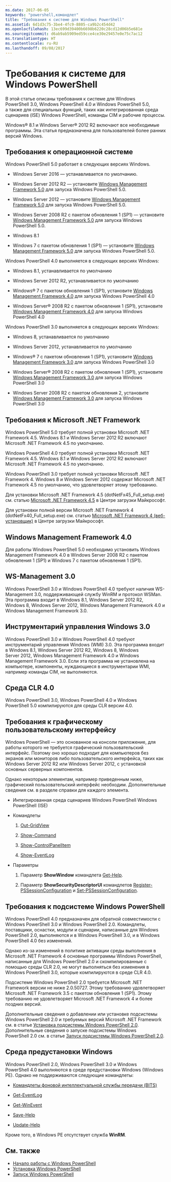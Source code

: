 ```yaml
---
ms.date: 2017-06-05
keywords: "powershell,командлет"
title: "Требования к системе для Windows PowerShell"
ms.assetid: 6d1d3c75-3be4-4fc9-8805-ca9b2c454d42
ms.openlocfilehash: 13ec699d39400b6698b6220c28cd12d06b5e681e
ms.sourcegitcommit: d6ab9ab5909ed59cce4ce30e29457e0e75c7ac12
ms.translationtype: HT
ms.contentlocale: ru-RU
ms.lasthandoff: 09/08/2017
---
```

# <a name="windows-powershell-system-requirements"></a>Требования к системе для Windows PowerShell
В этой статье описаны требования к системе для Windows PowerShell 3.0, Windows PowerShell 4.0 и Windows PowerShell 5.0, а также для специальных функций, таких как интегрированная среда сценариев (ISE) Windows PowerShell, команды CIM и рабочие процессы.

Windows® 8.1 и Windows Server® 2012 R2 включают все необходимые программы. Эта статья предназначена для пользователей более ранних версий Windows.

## <a name="operating-system-requirements"></a>Требования к операционной системе
Windows PowerShell 5.0 работает в следующих версиях Windows.

- Windows Server 2016 — устанавливается по умолчанию.

- Windows Server 2012 R2 — установите [Windows Management Framework 5.0](http://go.microsoft.com/fwlink/?LinkID=242919) для запуска Windows PowerShell 5.0.

- Windows Server 2012 — установите [Windows Management Framework 5.0](http://go.microsoft.com/fwlink/?LinkID=242919) для запуска Windows PowerShell 5.0.

- Windows Server 2008 R2 с пакетом обновления 1 (SP1) — установите [Windows Management Framework 5.0](http://go.microsoft.com/fwlink/?LinkID=242919) для запуска Windows PowerShell 5.0.

- Windows 8.1

- Windows 7 с пакетом обновления 1 (SP1) — установите [Windows Management Framework 5.0](http://go.microsoft.com/fwlink/?LinkID=242919) для запуска Windows PowerShell 5.0.

Windows PowerShell 4.0 выполняется в следующих версиях Windows:

- Windows 8.1, устанавливается по умолчанию

- Windows Server 2012 R2, устанавливается по умолчанию

- Windows® 7 с пакетом обновления 1 (SP1), установите [Windows Management Framework 4.0](http://go.microsoft.com/fwlink/?LinkId=293881) для запуска Windows PowerShell 4.0

- Windows Server® 2008 R2 с пакетом обновления 1 (SP1), установите [Windows Management Framework 4.0](http://go.microsoft.com/fwlink/?LinkId=293881) для запуска Windows PowerShell 4.0

Windows PowerShell 3.0 выполняется в следующих версиях Windows:

- Windows 8, устанавливается по умолчанию

- Windows Server 2012, устанавливается по умолчанию

- Windows® 7 с пакетом обновления 1 (SP1), установите [Windows Management Framework 3.0](http://www.microsoft.com/download/details.aspx?id=34595) для запуска Windows PowerShell 3.0

- Windows Server® 2008 R2 с пакетом обновления 1 (SP1), установите [Windows Management Framework 3.0](http://www.microsoft.com/download/details.aspx?id=34595) для запуска Windows PowerShell 3.0

- Windows Server 2008 R2 с пакетом обновления 2, установите [Windows Management Framework 3.0](http://www.microsoft.com/download/details.aspx?id=34595) для запуска Windows PowerShell 3.0

## <a name="microsoft-net-framework-requirements"></a>Требования к Microsoft .NET Framework
Windows PowerShell 5.0 требует полной установки Microsoft .NET Framework 4.5. Windows 8.1 и Windows Server 2012 R2 включают Microsoft .NET Framework 4.5 по умолчанию.

Windows PowerShell 4.0 требует полной установки Microsoft .NET Framework 4.5. Windows 8.1 и Windows Server 2012 R2 включают Microsoft .NET Framework 4.5 по умолчанию.

Windows PowerShell 3.0 требует полной установки Microsoft .NET Framework 4. Windows 8 и Windows Server 2012 содержат Microsoft .NET Framework 4.5 по умолчанию, что удовлетворяет этому требованию.

Для установки Microsoft .NET Framework 4.5 (dotNetFx45_Full_setup.exe) см. статью [Microsoft .NET Framework 4.5](http://go.microsoft.com/fwlink/?LinkID=242919) в Центре загрузки Майкрософт.

Для установки полной версии Microsoft .NET Framework 4 (dotNetFx40_Full_setup.exe) см. статью [Microsoft .NET Framework 4 (веб-установщик)](http://go.microsoft.com/fwlink/?LinkID=212931) в Центре загрузки Майкрософт.

## <a name="windows-management-framework-40"></a>Windows Management Framework 4.0
Для работы Windows PowerShell 5.0 необходимо установить Windows Management Framework 4.0 в Windows Server 2008 R2 с пакетом обновления 1 (SP1) и Windows 7 с пакетом обновления 1 (SP1).

## <a name="ws-management-30"></a>WS-Management 3.0
Windows PowerShell 3.0 и Windows PowerShell 4.0 требуют наличия WS-Management 3.0, поддерживающей службу WinRM и протокол WSMan. Эта программа входит в Windows 8.1, Windows Server 2012 R2, Windows 8, Windows Server 2012, Windows Management Framework 4.0 и Windows Management Framework 3.0.

## <a name="windows-management-instrumentation-30"></a>Инструментарий управления Windows 3.0
Windows PowerShell 3.0 и Windows PowerShell 4.0 требуют инструментарий управления Windows (WMI) 3.0. Эта программа входит в Windows 8.1, Windows Server 2012 R2, Windows 8, Windows Server 2012, Windows Management Framework 4.0 и Windows Management Framework 3.0. Если эта программа не установлена на компьютере, компоненты, нуждающиеся в инструментарии WMI, например команды CIM, не выполняются.

## <a name="common-language-runtime-40"></a>Среда CLR 4.0
Windows PowerShell 3.0, Windows PowerShell 4.0 и Windows PowerShell 5.0 компилируются для среды CLR версии 4.0.

## <a name="graphical-user-interface-requirements"></a>Требования к графическому пользовательскому интерфейсу
Windows PowerShell — это основанное на консоли приложение, для работы которого не требуется графический пользовательский интерфейс. Поэтому оно хорошо подходит для компьютеров без экранов или мониторов либо пользовательского интерфейса, таких как Windows Server 2012 R2 или Windows Server 2012, с установкой основных серверных компонентов.

Однако некоторым элементам, например приведенным ниже, графический пользовательский интерфейс необходим. Дополнительные сведения см. в разделе справки для каждого элемента.

- Интегрированная среда сценариев Windows PowerShell Windows PowerShell (ISE)

- Командлеты

    1.  [Out-GridView](https://technet.microsoft.com/en-us/library/70915a86-d753-464e-8349-cba02316154c)

    2.  [Show-Command](https://technet.microsoft.com/en-us/library/65bba50b-91a8-49d5-80a2-a30fc684ba41)

    3.  [Show-ControlPanelItem](https://technet.microsoft.com/en-us/library/0685d42c-37cc-498f-acf6-0ecfeb0cb162)

    4.  [Show-EventLog](https://technet.microsoft.com/en-us/library/a3b0f5ad-0438-42c7-915b-d1b4793a431c)

- Параметры

    1.  Параметр **ShowWindow** командлета [Get-Help](https://technet.microsoft.com/en-us/library/1f46eeb4-49d7-4bec-bb29-395d9b42f54a).

    2.  Параметр **ShowSecurityDescriptorUI** командлетов [Register-PSSessionConfiguration](https://technet.microsoft.com/en-us/library/e9152ae2-bd6d-4056-9bc7-dc1893aa29ea) и [Set-PSSessionConfiguration](https://technet.microsoft.com/en-us/library/b21fbad3-1759-4260-b206-dcb8431cd6ea).

## <a name="windows-powershell-engine-requirements"></a>Требования к подсистеме Windows PowerShell
Windows PowerShell 4.0 предназначен для обратной совместимости с Windows PowerShell 3.0 и Windows PowerShell 2.0. Командлеты, поставщики, оснастки, модули и сценарии, написанные для Windows PowerShell 2.0, выполняются и в Windows PowerShell 3.0, и в Windows PowerShell 4.0 без изменений.

Однако из-за изменений в политике активации среды выполнения в Microsoft .NET Framework 4 основные программы Windows PowerShell, написанные для Windows PowerShell 2.0 и скомпилированные с помощью среды CLR 2.0, не могут выполняться без изменения в Windows PowerShell 3.0, которые компилируются в среде CLR 4.0.

Подсистеме Windows PowerShell 2.0 требуется Microsoft .NET Framework версии не ниже 2.0.50727. Этому требованию удовлетворяет Microsoft .NET Framework 3.5 с пакетом обновления 1 (SP1). Этому требованию не удовлетворяет Microsoft .NET Framework 4 и более поздних версий.

Дополнительные сведения о добавлении или установке подсистемы Windows PowerShell 2.0 и требуемых версий Microsoft .NET Framework см. в статье [Установка подсистемы Windows PowerShell 2.0](Installing-the-Windows-PowerShell-2.0-Engine.md). Дополнительные сведения о запуске подсистемы Windows PowerShell 2.0 см. в статье [Запуск подсистемы Windows PowerShell 2.0](Starting-the-Windows-PowerShell-2.0-Engine.md).

## <a name="windows-preinstallation-environment"></a>Среда предустановки Windows
Windows PowerShell 2.0, Windows PowerShell 3.0 и Windows PowerShell 4.0 выполняются в среде предустановки Windows (Windows PE). Однако не поддерживаются следующие командлеты:

- [Командлеты фоновой интеллектуальной службы передачи (BITS)](http://go.microsoft.com/fwlink/?LinkId=257514)

- [Get-EventLog](https://technet.microsoft.com/en-us/library/b4985b11-82bf-487d-928d-becd96fc0419)

- [Get-WinEvent](https://technet.microsoft.com/en-us/library/5fe94870-ed6b-4ce2-9500-93846cc65c95)

- [Save-Help](https://technet.microsoft.com/en-us/library/aed94f90-b73f-4e25-a25d-7c18d9f161fa)

- [Update-Help](https://technet.microsoft.com/en-us/library/93e1d870-ace6-432b-8778-8920291d7545)

Кроме того, в Windows PE отсутствует служба **WinRM**.

## <a name="see-also"></a>См. также
- [Начало работы с Windows PowerShell](../getting-started/Getting-Started-with-Windows-PowerShell.md)
- [Установка Windows PowerShell](Installing-Windows-PowerShell.md)
- [Запуск Windows PowerShell](https://technet.microsoft.com/en-us/library/8ec8c2d7-8e7c-4722-a3d2-498fe5739a8e)


